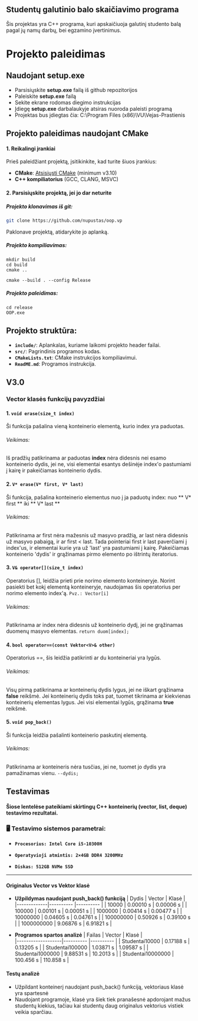 ## Studentų galutinio balo skaičiavimo programa

Šis projektas yra C++ programa, kuri apskaičiuoja galutinį studento balą pagal jų namų darbų, bei egzamino įvertinimus.
# Projekto paleidimas

## Naudojant setup.exe
* Parsisiųskite **setup.exe** failą iš github repozitorijos
* Paleiskite **setup.exe** failą
* Sekite ekrane rodomas diegimo instrukcijas
* Įdiegę **setup.exe** darbalaukyje atsiras nuoroda paleisti programą
* Projektas bus įdiegtas čia: C:\Program Files (x86)\VU\Vejas-Prastienis

## Projekto paleidimas naudojant CMake
#### 1. Reikalingi įrankiai
Prieš paleidžiant projektą, įsitikinkite, kad turite šiuos įrankius:

- **CMake**: [Atsisiųsti CMake](https://cmake.org/download/) (minimum v3.10)
- **C++ kompiliatorius** (GCC, CLANG, MSVC)

#### 2. Parsisiųskite projektą, jei jo dar neturite
##### Projekto klonavimas iš git:
```bash
git clone https://github.com/nupustas/oop.vp
```
Paklonave projektą, atidarykite jo aplanką.

##### Projekto kompiliavimas:
```
mkdir build
cd build
cmake ..
```
```
cmake --build . --config Release
```
##### Projekto paleidimas:
```
cd release
OOP.exe
```
## Projekto struktūra:

- **`include/`**: Aplankalas, kuriame laikomi projekto header failai.
- **`src/`**: Pagrindinis programos kodas.
- **`CMakeLists.txt`**: CMake instrukcijos kompiliavimui.
- **`ReadME.md`**: Programos instrukcija.


## V3.0
### Vector klasės funkcijų pavyzdžiai
#### 1. ```void erase(size_t index)```
Ši funkcija pašalina vieną konteinerio elementą, kurio index yra paduotas.
###### Veikimas:
Iš pradžių patikrinama ar paduotas **index** nėra didesnis nei esamo konteinerio dydis, jei ne, visi elementai esantys dešinėje index'o pastumiami į kairę ir pakeičiamas konteinerio dydis.

#### 2. ```V* erase(V* first, V* last)```
Ši funkcija, pašalina konteinerio elementus nuo į ja paduotų index: nuo ** V* first ** iki ** V* last ** 
###### Veikimas:
Patikrinama ar first nėra mažesnis už masyvo pradžią, ar last nėra didesnis už masyvo pabaigą, ir ar first < last. Tada pointeriai first ir last paverčiami į index'us, ir elementai kurie yra už 'last' yra pastumiami į kairę. Pakeičiamas konteinerio 'dydis' ir grąžinamas pirmo elemento po ištrintų iteratorius.  

#### 3. ```V& operator[](size_t index)```
Operatorius [], leidžia prieti prie norimo elemento konteineryje. Norint pasiekti bet kokį elementą konteineryje, naudojamas šis operatorius per norimo elemento index'ą. ```Pvz.: Vector[i]```
###### Veikimas:
Patikrinama ar index nėra didesnis už konteinerio dydį, jei ne grąžinamas duomenų masyvo elementas. ```return duom[index];```

#### 4. ```bool operator==(const Vektor<V>& other)```
Operatorius ==, šis leidžia patikrinti ar du konteineriai yra lygūs.
###### Veikimas:
Visų pirmą patikrinama ar konteinerių dydis lygus, jei ne iškart grąžinama **false** reikšmė. Jei konteinerių dydis toks pat, tuomet tikrinama ar kiekvienas konteinerių elementas lygus. Jei visi elementai lygūs, grąžinama **true** reikšmė.

#### 5. ```void pop_back()```
Ši funkcija leidžia pašalinti konteinerio paskutinį elementą.
###### Veikimas:
Patikrinama ar konteineris nėra tusčias, jei ne, tuomet jo dydis yra pamažinamas vienu. 
```--dydis;```

## Testavimas
#### Šiose lentelėse pateikiami skirtingų C++ konteinerių (vector, list, deque) testavimo rezultatai.  

### 🖥 Testavimo sistemos parametrai:

- **`Procesorius: Intel Core i5-10300H `**

- **`Operatyvioji atmintis: 2×4GB DDR4 3200MHz`**

- **`Diskas: 512GB NVMe SSD`**
----------------------------------------------------------------------------------------
#### Originalus Vector vs Vektor klasė
- **Užpildymas naudojant push_back() funkciją**
| Dydis       | Vector       | Klasė      |     
|-------------|----------    |----------  |
| 10000       |  0.00010 s   |  0.00006 s |
| 100000      |  0.00101 s   |  0.00051 s |
| 1000000     |  0.00414 s   |  0.00477 s | 
| 10000000    |  0.04605 s   |  0.04761 s | 
| 100000000   |  0.50926 s   |  0.39100 s | 
| 1000000000  |  9.06876 s   |  6.91821 s | 

-  **Programos spartos analizė**
| Failas            | Vector     | Klasė      |      
|-------------------|----------  |----------  |
| Studentai10000    |  0.17188 s |  0.13205 s | 
| Studentai100000   |  1.03871 s |  1.09587 s | 
| Studentai1000000  |  9.88531 s |  10.2013 s | 
| Studentai10000000 |  100.456 s |  110.858 s | 

#### Testų analizė
* Užpildant konteinerį naudojant push_back() funkciją, vektoriaus klasė yra spartesnė
* Naudojant programoje, klasė yra šiek tiek pranašesnė apdorojant mažus studentų kiekius, tačiau kai studentų daug originalus vektorius vistiek veikia sparčiau.